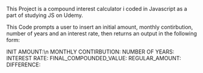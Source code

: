 This Project is a compound interest calculator i coded in Javascript as a part of studying JS on Udemy.

This Code prompts a user to insert an initial amount, monthly contirbution, number of years and an interest rate, then returns an output in the following form:

INIT AMOUNT:\n
MONTHLY CONTIRBUTION: 
NUMBER OF YEARS:
INTEREST RATE: 
FINAL_COMPOUNDED_VALUE:
REGULAR_AMOUNT: 
DIFFERENCE: 
